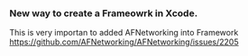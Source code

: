 ### New way to create a Frameowrk in Xcode. 

This is very importan to added AFNetworking into Framework 
https://github.com/AFNetworking/AFNetworking/issues/2205

